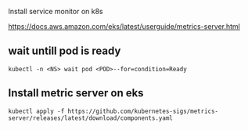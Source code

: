 Install service monitor on k8s

https://docs.aws.amazon.com/eks/latest/userguide/metrics-server.html


## wait untill pod is ready

```
kubectl -n <NS> wait pod <POD>--for=condition=Ready

```

## Install metric server on eks

```
kubectl apply -f https://github.com/kubernetes-sigs/metrics-server/releases/latest/download/components.yaml
```
